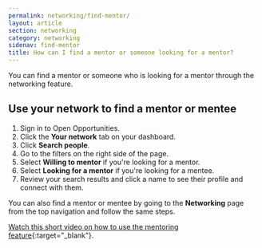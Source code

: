 ```yaml
---
permalink: networking/find-mentor/
layout: article
section: networking
category: networking
sidenav: find-mentor
title: How can I find a mentor or someone looking for a mentor?
---
```


You can find a mentor or someone who is looking for a mentor through the networking feature.

## Use your network to find a mentor or mentee

1. Sign in to Open Opportunities.
2. Click the **Your network** tab on your dashboard.
4. Click **Search people**.
5. Go to the filters on the right side of the page.
6. Select **Willing to mentor** if you're looking for a mentor.
7. Select **Looking for a mentor** if you're looking for a mentee.
8. Review your search results and click a name to see their profile and connect with them.

You can also find a mentor or mentee by going to the **Networking** page from the top navigation and follow the same steps.

[Watch this short video on how to use the mentoring feature](https://www.youtube.com/watch?v=qPf3vEWPbPU){:target="_blank"}.
